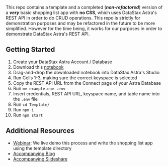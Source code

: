 This repo contains a template and a completed (***non-refactored***) version of a ***very*** basic shopping list app with **no CSS**, which uses DataStax Astra's REST API in order to do CRUD operations. This repo is strictly for demonstration purposes and may be refactored in the future to be more simplified. However for the time being, it works for our purposes in order to demonstrate DataStax Astra's REST API. 

## Getting Started

1. Create your DataStax Astra Account / Database
2. Download this [notebook](https://drive.google.com/file/d/1BR19vqH6OcWo5V5F7zSfnegXmGP0yHy8/view?usp=sharing)
3. Drag-and-drop the downloaded notebook into DataStax Astra's Studio
4. Run Cells 1-3, making sure the correct keyspace is selected
5. Copy the REST API URL from the Connect page of your Astra Database
6. Run `mv example.env .env`
7. Insert credentials, REST API URL, keyspace name, and table name into the `.env` file
8. Run `cd Template/`
9. Run `npm i`
10. Run `npm start`

## Additional Resources

- [Webinar](): We live demo this process and write the shopping list app using the template directory
- [Accompanying Blog]()
- [Accompanying Slideshare]()
